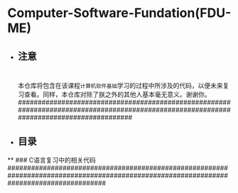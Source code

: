 # Computer-Software-Fundation(FDU-ME)
* ## 注意<br>  
  本仓库将包含在该课程`计算机软件基础`学习的过程中所涉及的代码，以便未来复习查看。同样，本仓库对除了朕之外的其他人基本毫无意义。谢谢你。
#########################################################################################################################################
* ## 目录<br>
** ### C语言复习中的相关代码
#########################################################################################################################################

